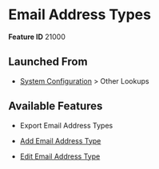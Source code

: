 # Email Address Types

**Feature ID** 21000

## Launched From

- [System Configuration](System%20Configuration.md) > Other Lookups

## Available Features

- Export Email Address Types

- [Add Email Address Type](Add%20Email%20Address%20Type.md)

- [Edit Email Address Type](Edit%20Email%20Address%20Type.md)



































































